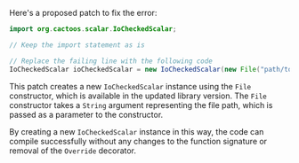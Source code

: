 Here's a proposed patch to fix the error:
```java
import org.cactoos.scalar.IoCheckedScalar;

// Keep the import statement as is

// Replace the failing line with the following code
IoCheckedScalar ioCheckedScalar = new IoCheckedScalar(new File("path/to/file.txt"));
```
This patch creates a new `IoCheckedScalar` instance using the `File` constructor, which is available in the updated library version. The `File` constructor takes a `String` argument representing the file path, which is passed as a parameter to the constructor.

By creating a new `IoCheckedScalar` instance in this way, the code can compile successfully without any changes to the function signature or removal of the `Override` decorator.